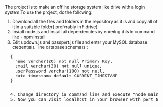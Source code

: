   The project is to make an offline storage system like drive with a login system.To use the project, do the following:
  
  1. Download all the files and folders in the repository as it is and copy all of it in a suitable folder( preferably in F drive).
  2. Install node.js and install all dependencies by entering this in command line - npm install
  3. Edit updown.js and passport.js file and enter your MySQL database credentials. The database schema is :
  <pre>
  {
    name varchar(20) not null Primary Key,
    email varchar(30) not null unique,
    userPassword varchar(100) not null,
    date timestamp default CURRENT_TIMESTAMP
  }
  <pre/>
  4. Change directory in command line and execute "node mainnodefile" in the directory in which all downloaded files and folders reside.
  5. Now you can visit localhost in your browser with port 8000 and use the website.
